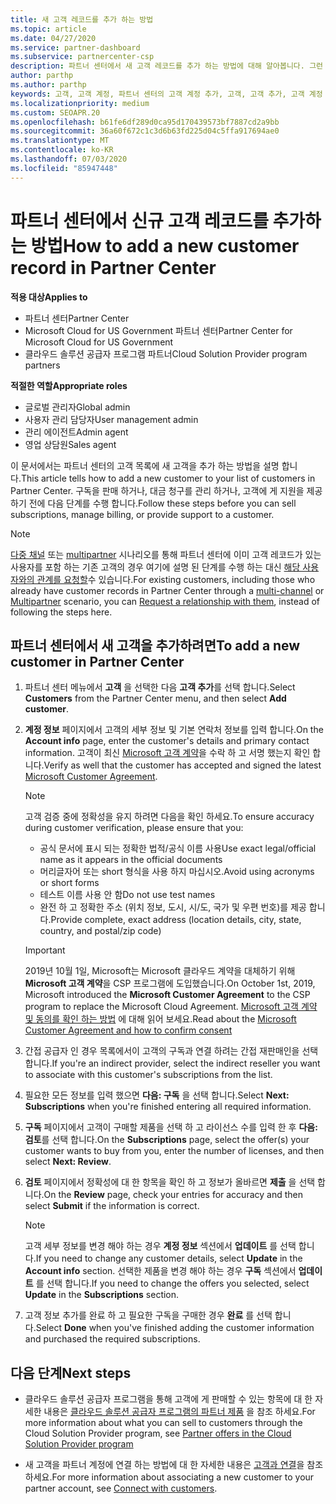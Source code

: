 ```yaml
---
title: 새 고객 레코드를 추가 하는 방법
ms.topic: article
ms.date: 04/27/2020
ms.service: partner-dashboard
ms.subservice: partnercenter-csp
description: 파트너 센터에서 새 고객 레코드를 추가 하는 방법에 대해 알아봅니다. 그런 다음 고객 구독을 판매 하거나, 대금 청구를 관리 하거나, 고객 지원 서비스를 제공할 수 있습니다.
author: parthp
ms.author: parthp
keywords: 고객, 고객 계정, 파트너 센터의 고객 계정 추가, 고객, 고객 추가, 고객 계정 만들기
ms.localizationpriority: medium
ms.custom: SEOAPR.20
ms.openlocfilehash: b61fe6df289d0ca95d170439573bf7887cd2a9bb
ms.sourcegitcommit: 36a60f672c1c3d6b63fd225d04c5ffa917694ae0
ms.translationtype: MT
ms.contentlocale: ko-KR
ms.lasthandoff: 07/03/2020
ms.locfileid: "85947448"
---
```

# <a name="how-to-add-a-new-customer-record-in-partner-center"></a><span data-ttu-id="ba3b4-105">파트너 센터에서 신규 고객 레코드를 추가하는 방법</span><span class="sxs-lookup"><span data-stu-id="ba3b4-105">How to add a new customer record in Partner Center</span></span>

<span data-ttu-id="ba3b4-106">**적용 대상**</span><span class="sxs-lookup"><span data-stu-id="ba3b4-106">**Applies to**</span></span>

- <span data-ttu-id="ba3b4-107">파트너 센터</span><span class="sxs-lookup"><span data-stu-id="ba3b4-107">Partner Center</span></span>
- <span data-ttu-id="ba3b4-108">Microsoft Cloud for US Government 파트너 센터</span><span class="sxs-lookup"><span data-stu-id="ba3b4-108">Partner Center for Microsoft Cloud for US Government</span></span>
- <span data-ttu-id="ba3b4-109">클라우드 솔루션 공급자 프로그램 파트너</span><span class="sxs-lookup"><span data-stu-id="ba3b4-109">Cloud Solution Provider program partners</span></span>

<span data-ttu-id="ba3b4-110">**적절한 역할**</span><span class="sxs-lookup"><span data-stu-id="ba3b4-110">**Appropriate roles**</span></span>

- <span data-ttu-id="ba3b4-111">글로벌 관리자</span><span class="sxs-lookup"><span data-stu-id="ba3b4-111">Global admin</span></span>
- <span data-ttu-id="ba3b4-112">사용자 관리 담당자</span><span class="sxs-lookup"><span data-stu-id="ba3b4-112">User management admin</span></span>
- <span data-ttu-id="ba3b4-113">관리 에이전트</span><span class="sxs-lookup"><span data-stu-id="ba3b4-113">Admin agent</span></span>
- <span data-ttu-id="ba3b4-114">영업 상담원</span><span class="sxs-lookup"><span data-stu-id="ba3b4-114">Sales agent</span></span>

<span data-ttu-id="ba3b4-115">이 문서에서는 파트너 센터의 고객 목록에 새 고객을 추가 하는 방법을 설명 합니다.</span><span class="sxs-lookup"><span data-stu-id="ba3b4-115">This article tells how to add a new customer to your list of customers in Partner Center.</span></span> <span data-ttu-id="ba3b4-116">구독을 판매 하거나, 대금 청구를 관리 하거나, 고객에 게 지원을 제공 하기 전에 다음 단계를 수행 합니다.</span><span class="sxs-lookup"><span data-stu-id="ba3b4-116">Follow these steps before you can sell subscriptions, manage billing, or provide support to a customer.</span></span>

>[!NOTE]
><span data-ttu-id="ba3b4-117">[다중 채널](multichannel.md) 또는 [multipartner](multipartner.md) 시나리오를 통해 파트너 센터에 이미 고객 레코드가 있는 사용자를 포함 하는 기존 고객의 경우 여기에 설명 된 단계를 수행 하는 대신 [해당 사용자와의 관계를 요청할](request-a-relationship-with-a-customer.md)수 있습니다.</span><span class="sxs-lookup"><span data-stu-id="ba3b4-117">For existing customers, including those who already have customer records in Partner Center through a [multi-channel](multichannel.md) or [Multipartner](multipartner.md) scenario, you can [Request a relationship with them](request-a-relationship-with-a-customer.md), instead of following the steps here.</span></span>

## <a name="to-add-a-new-customer-in-partner-center"></a><span data-ttu-id="ba3b4-118">파트너 센터에서 새 고객을 추가하려면</span><span class="sxs-lookup"><span data-stu-id="ba3b4-118">To add a new customer in Partner Center</span></span>

1. <span data-ttu-id="ba3b4-119">파트너 센터 메뉴에서 **고객** 을 선택한 다음 **고객 추가**를 선택 합니다.</span><span class="sxs-lookup"><span data-stu-id="ba3b4-119">Select **Customers** from the Partner Center menu, and then select **Add customer**.</span></span>

2. <span data-ttu-id="ba3b4-120">**계정 정보** 페이지에서 고객의 세부 정보 및 기본 연락처 정보를 입력 합니다.</span><span class="sxs-lookup"><span data-stu-id="ba3b4-120">On the **Account info** page, enter the customer's details and primary contact information.</span></span> <span data-ttu-id="ba3b4-121">고객이 최신 [Microsoft 고객 계약](agreements.md)을 수락 하 고 서명 했는지 확인 합니다.</span><span class="sxs-lookup"><span data-stu-id="ba3b4-121">Verify as well that the customer has accepted and signed the latest [Microsoft Customer Agreement](agreements.md).</span></span>

   >[!NOTE]
   >
   ><span data-ttu-id="ba3b4-122">고객 검증 중에 정확성을 유지 하려면 다음을 확인 하세요.</span><span class="sxs-lookup"><span data-stu-id="ba3b4-122">To ensure accuracy during customer verification, please ensure that you:</span></span>
   >
   >- <span data-ttu-id="ba3b4-123">공식 문서에 표시 되는 정확한 법적/공식 이름 사용</span><span class="sxs-lookup"><span data-stu-id="ba3b4-123">Use exact legal/official name as it appears in the official documents</span></span>
   >- <span data-ttu-id="ba3b4-124">머리글자어 또는 short 형식을 사용 하지 마십시오.</span><span class="sxs-lookup"><span data-stu-id="ba3b4-124">Avoid using acronyms or short forms</span></span>
   >- <span data-ttu-id="ba3b4-125">테스트 이름 사용 안 함</span><span class="sxs-lookup"><span data-stu-id="ba3b4-125">Do not use test names</span></span>
   >- <span data-ttu-id="ba3b4-126">완전 하 고 정확한 주소 (위치 정보, 도시, 시/도, 국가 및 우편 번호)를 제공 합니다.</span><span class="sxs-lookup"><span data-stu-id="ba3b4-126">Provide complete, exact address (location details, city, state, country, and postal/zip code)</span></span>

   >[!IMPORTANT]
   > <span data-ttu-id="ba3b4-127">2019년 10월 1일, Microsoft는 Microsoft 클라우드 계약을 대체하기 위해 **Microsoft 고객 계약**을 CSP 프로그램에 도입했습니다.</span><span class="sxs-lookup"><span data-stu-id="ba3b4-127">On October 1st, 2019, Microsoft introduced the **Microsoft Customer Agreement** to the CSP program to replace the Microsoft Cloud Agreement.</span></span> <span data-ttu-id="ba3b4-128">[Microsoft 고객 계약 및 동의를 확인 하는 방법](confirm-customer-agreement.md) 에 대해 읽어 보세요.</span><span class="sxs-lookup"><span data-stu-id="ba3b4-128">Read about the [Microsoft Customer Agreement and how to confirm consent](confirm-customer-agreement.md)</span></span>
  
3. <span data-ttu-id="ba3b4-129">간접 공급자 인 경우 목록에서이 고객의 구독과 연결 하려는 간접 재판매인을 선택 합니다.</span><span class="sxs-lookup"><span data-stu-id="ba3b4-129">If you're an indirect provider, select the indirect reseller you want to associate with this customer's subscriptions from the list.</span></span>

4. <span data-ttu-id="ba3b4-130">필요한 모든 정보를 입력 했으면 **다음: 구독** 을 선택 합니다.</span><span class="sxs-lookup"><span data-stu-id="ba3b4-130">Select **Next: Subscriptions** when you're finished entering all required information.</span></span>

5. <span data-ttu-id="ba3b4-131">**구독** 페이지에서 고객이 구매할 제품을 선택 하 고 라이선스 수를 입력 한 후 **다음: 검토**를 선택 합니다.</span><span class="sxs-lookup"><span data-stu-id="ba3b4-131">On the **Subscriptions** page, select the offer(s) your customer wants to buy from you, enter the number of licenses, and then select **Next: Review**.</span></span>

6. <span data-ttu-id="ba3b4-132">**검토** 페이지에서 정확성에 대 한 항목을 확인 하 고 정보가 올바르면 **제출** 을 선택 합니다.</span><span class="sxs-lookup"><span data-stu-id="ba3b4-132">On the **Review** page, check your entries for accuracy and then select **Submit** if the information is correct.</span></span>

   >[!NOTE]
   ><span data-ttu-id="ba3b4-133">고객 세부 정보를 변경 해야 하는 경우 **계정 정보** 섹션에서 **업데이트** 를 선택 합니다.</span><span class="sxs-lookup"><span data-stu-id="ba3b4-133">If you need to change any customer details, select **Update** in the **Account info** section.</span></span> <span data-ttu-id="ba3b4-134">선택한 제품을 변경 해야 하는 경우 **구독** 섹션에서 **업데이트** 를 선택 합니다.</span><span class="sxs-lookup"><span data-stu-id="ba3b4-134">If you need to change the offers you selected, select **Update** in the **Subscriptions** section.</span></span>

7. <span data-ttu-id="ba3b4-135">고객 정보 추가를 완료 하 고 필요한 구독을 구매한 경우 **완료** 를 선택 합니다.</span><span class="sxs-lookup"><span data-stu-id="ba3b4-135">Select **Done** when you've finished adding the customer information and purchased the required subscriptions.</span></span>

## <a name="next-steps"></a><span data-ttu-id="ba3b4-136">다음 단계</span><span class="sxs-lookup"><span data-stu-id="ba3b4-136">Next steps</span></span>

- <span data-ttu-id="ba3b4-137">클라우드 솔루션 공급자 프로그램을 통해 고객에 게 판매할 수 있는 항목에 대 한 자세한 내용은 [클라우드 솔루션 공급자 프로그램의 파트너 제품](csp-offers.md) 을 참조 하세요.</span><span class="sxs-lookup"><span data-stu-id="ba3b4-137">For more information about what you can sell to customers through the Cloud Solution Provider program, see [Partner offers in the Cloud Solution Provider program](csp-offers.md)</span></span>

- <span data-ttu-id="ba3b4-138">새 고객을 파트너 계정에 연결 하는 방법에 대 한 자세한 내용은 [고객과 연결](customer-accounts.md)을 참조 하세요.</span><span class="sxs-lookup"><span data-stu-id="ba3b4-138">For more information about associating a new customer to your partner account, see [Connect with customers](customer-accounts.md).</span></span>
